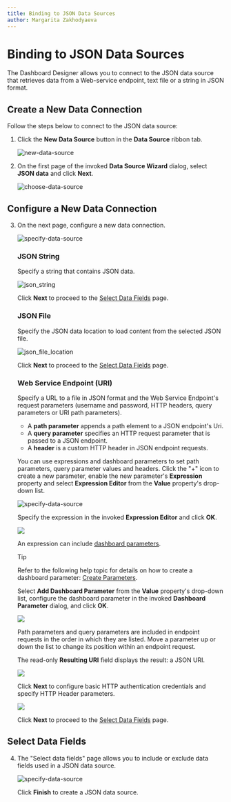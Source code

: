 ```yaml
---
title: Binding to JSON Data Sources
author: Margarita Zakhodyaeva
---
```

# Binding to JSON Data Sources

The Dashboard Designer allows you to connect to the JSON data source that retrieves data from a Web-service endpoint, text file or a string in JSON format.

## Create a New Data Connection

Follow the steps below to connect to the JSON data source:

1. Click the **New Data Source** button in the **Data Source** ribbon tab.

    ![new-data-source](../../../images/new-data-source.png)

2. On the first page of the invoked **Data Source Wizard** dialog, select **JSON data** and click **Next**. 

    ![choose-data-source](../../../images/choose-data-source-2.png)

## Configure a New Data Connection
   
3.  On the next page, configure a new data connection. 

    ![specify-data-source](../../../images/specify3.png)
     
    ### JSON String

    Specify a string that contains JSON data.

    ![json_string](../../../images/json_string.png)

    Click **Next** to proceed to the [Select Data Fields](#select-data-fields) page.
       
    ### JSON File

    Specify the JSON data location to load content from the selected JSON file.

    ![json_file_location](../../../images/json_file_location.png)

    Click **Next** to proceed to the [Select Data Fields](#select-data-fields) page.

    ### Web Service Endpoint (URI)

    Specify a URL to a file in JSON format and the Web Service Endpoint's request parameters (username and password, HTTP headers, query parameters or URI path parameters).

    - A **path parameter** appends a path element to a JSON endpoint's Uri.
    - A **query parameter** specifies an HTTP request parameter that is passed to a JSON endpoint.
    - A **header** is a custom HTTP header in JSON endpoint requests.

    You can use expressions and dashboard parameters to set path parameters, query parameter values and headers. Click the "+" icon to create a new parameter, enable the new parameter's **Expression** property and select **Expression Editor** from the **Value** property's drop-down list.

    ![specify-data-source](../../../images/specify4.png)

    Specify the expression in the invoked **Expression Editor** and click **OK**. 

    ![](../../../images/winforms-dashboard-wizard-expression-editor.png)

    An expression can include [dashboard parameters](../data-analysis/using-dashboard-parameters.md). 

    > [!Tip]
    > Refer to the following help topic for details on how to create a dashboard parameter: [Create Parameters](../data-analysis/using-dashboard-parameters/creating-parameters.md).  

    Select **Add Dashboard Parameter** from the **Value** property's drop-down list, configure the dashboard parameter in the invoked **Dashboard Parameter** dialog, and click **OK**.  

    ![](../../../images/winforms-dashboard-wizard-dashboard-parameter.png)

    Path parameters and query parameters are included in endpoint requests in the order in which they are listed. Move a parameter up or down the list to change its position within an endpoint request.

    The read-only **Resulting URI** field displays the result: a JSON URI.

    ![](../../../images/winforms-dashboard-wizard-json-parameters-configured-uri.png)

    Click **Next** to configure basic HTTP authentication credentials and specify HTTP Header parameters. 

    ![](../../../images/winforms-dashboard-wizard-json-parameters-authentification.png)

    Click **Next** to proceed to the [Select Data Fields](#select-data-fields) page.
    
## Select Data Fields

4. The "Select data fields" page allows you to include or exclude data fields used in a JSON data source.

    ![specify-data-source](../../../images/specify5.png)

    Click **Finish** to create a JSON data source.
